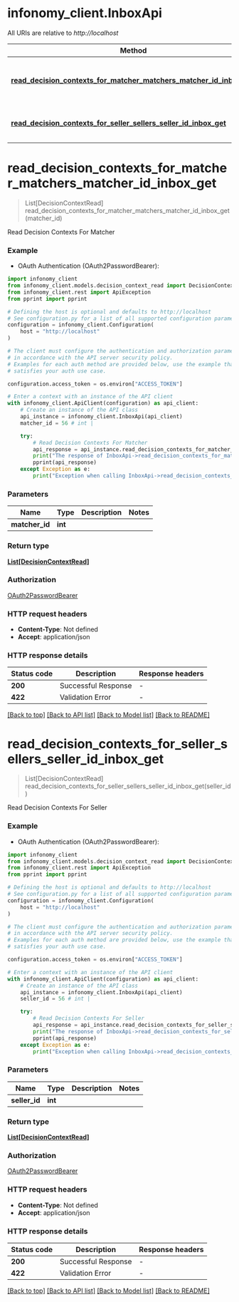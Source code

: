 # infonomy_client.InboxApi

All URIs are relative to *http://localhost*

Method | HTTP request | Description
------------- | ------------- | -------------
[**read_decision_contexts_for_matcher_matchers_matcher_id_inbox_get**](InboxApi.md#read_decision_contexts_for_matcher_matchers_matcher_id_inbox_get) | **GET** /matchers/{matcher_id}/inbox | Read Decision Contexts For Matcher
[**read_decision_contexts_for_seller_sellers_seller_id_inbox_get**](InboxApi.md#read_decision_contexts_for_seller_sellers_seller_id_inbox_get) | **GET** /sellers/{seller_id}/inbox | Read Decision Contexts For Seller


# **read_decision_contexts_for_matcher_matchers_matcher_id_inbox_get**
> List[DecisionContextRead] read_decision_contexts_for_matcher_matchers_matcher_id_inbox_get(matcher_id)

Read Decision Contexts For Matcher

### Example

* OAuth Authentication (OAuth2PasswordBearer):

```python
import infonomy_client
from infonomy_client.models.decision_context_read import DecisionContextRead
from infonomy_client.rest import ApiException
from pprint import pprint

# Defining the host is optional and defaults to http://localhost
# See configuration.py for a list of all supported configuration parameters.
configuration = infonomy_client.Configuration(
    host = "http://localhost"
)

# The client must configure the authentication and authorization parameters
# in accordance with the API server security policy.
# Examples for each auth method are provided below, use the example that
# satisfies your auth use case.

configuration.access_token = os.environ["ACCESS_TOKEN"]

# Enter a context with an instance of the API client
with infonomy_client.ApiClient(configuration) as api_client:
    # Create an instance of the API class
    api_instance = infonomy_client.InboxApi(api_client)
    matcher_id = 56 # int | 

    try:
        # Read Decision Contexts For Matcher
        api_response = api_instance.read_decision_contexts_for_matcher_matchers_matcher_id_inbox_get(matcher_id)
        print("The response of InboxApi->read_decision_contexts_for_matcher_matchers_matcher_id_inbox_get:\n")
        pprint(api_response)
    except Exception as e:
        print("Exception when calling InboxApi->read_decision_contexts_for_matcher_matchers_matcher_id_inbox_get: %s\n" % e)
```



### Parameters


Name | Type | Description  | Notes
------------- | ------------- | ------------- | -------------
 **matcher_id** | **int**|  | 

### Return type

[**List[DecisionContextRead]**](DecisionContextRead.md)

### Authorization

[OAuth2PasswordBearer](../README.md#OAuth2PasswordBearer)

### HTTP request headers

 - **Content-Type**: Not defined
 - **Accept**: application/json

### HTTP response details

| Status code | Description | Response headers |
|-------------|-------------|------------------|
**200** | Successful Response |  -  |
**422** | Validation Error |  -  |

[[Back to top]](#) [[Back to API list]](../README.md#documentation-for-api-endpoints) [[Back to Model list]](../README.md#documentation-for-models) [[Back to README]](../README.md)

# **read_decision_contexts_for_seller_sellers_seller_id_inbox_get**
> List[DecisionContextRead] read_decision_contexts_for_seller_sellers_seller_id_inbox_get(seller_id)

Read Decision Contexts For Seller

### Example

* OAuth Authentication (OAuth2PasswordBearer):

```python
import infonomy_client
from infonomy_client.models.decision_context_read import DecisionContextRead
from infonomy_client.rest import ApiException
from pprint import pprint

# Defining the host is optional and defaults to http://localhost
# See configuration.py for a list of all supported configuration parameters.
configuration = infonomy_client.Configuration(
    host = "http://localhost"
)

# The client must configure the authentication and authorization parameters
# in accordance with the API server security policy.
# Examples for each auth method are provided below, use the example that
# satisfies your auth use case.

configuration.access_token = os.environ["ACCESS_TOKEN"]

# Enter a context with an instance of the API client
with infonomy_client.ApiClient(configuration) as api_client:
    # Create an instance of the API class
    api_instance = infonomy_client.InboxApi(api_client)
    seller_id = 56 # int | 

    try:
        # Read Decision Contexts For Seller
        api_response = api_instance.read_decision_contexts_for_seller_sellers_seller_id_inbox_get(seller_id)
        print("The response of InboxApi->read_decision_contexts_for_seller_sellers_seller_id_inbox_get:\n")
        pprint(api_response)
    except Exception as e:
        print("Exception when calling InboxApi->read_decision_contexts_for_seller_sellers_seller_id_inbox_get: %s\n" % e)
```



### Parameters


Name | Type | Description  | Notes
------------- | ------------- | ------------- | -------------
 **seller_id** | **int**|  | 

### Return type

[**List[DecisionContextRead]**](DecisionContextRead.md)

### Authorization

[OAuth2PasswordBearer](../README.md#OAuth2PasswordBearer)

### HTTP request headers

 - **Content-Type**: Not defined
 - **Accept**: application/json

### HTTP response details

| Status code | Description | Response headers |
|-------------|-------------|------------------|
**200** | Successful Response |  -  |
**422** | Validation Error |  -  |

[[Back to top]](#) [[Back to API list]](../README.md#documentation-for-api-endpoints) [[Back to Model list]](../README.md#documentation-for-models) [[Back to README]](../README.md)

